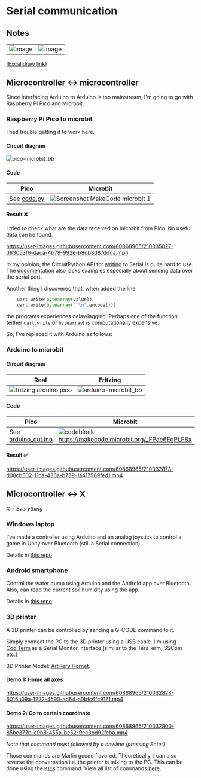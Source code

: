 # Serial communication

## Notes

|                                                                                                                 |                                                                                                                 |
| --------------------------------------------------------------------------------------------------------------- | --------------------------------------------------------------------------------------------------------------- |
| ![image](https://user-images.githubusercontent.com/60868965/210139375-68f3aaaf-b281-47b0-be5e-cf7c20d035e0.png) | ![image](https://user-images.githubusercontent.com/60868965/210139385-874d40a7-fe8e-4770-b621-7d7d56fad83b.png) |

[[Excalidraw link]](https://excalidraw.com/#json=0PRDk16LZjh_OGZHVbERT,GFZgnWLfi7KeeHueFswIgA)

## Microcontroller :left_right_arrow: microcontroller

Since interfacing Arduino to Arduino is too mainstream, I'm going to go with Raspberry Pi Pico and Microbit.

### Raspberry Pi Pico to microbit

I had trouble getting it to work here.

#### Circuit diagram

![pico-microbit_bb](https://user-images.githubusercontent.com/60868965/210035003-83a06d14-5a02-462b-934f-a9f1278fa6d1.png)

#### Code

| Pico                                                                                                     | Microbit                                                                                                                                 |
| -------------------------------------------------------------------------------------------------------- | ---------------------------------------------------------------------------------------------------------------------------------------- |
| See [code.py](https://github.com/iqfareez/mcte4342-embedded-system-design/blob/main/Week11/pico/code.py) | ![Screenshot MakeCode microbit 1](https://user-images.githubusercontent.com/60868965/210035118-5fd8354e-fdb7-4459-bc55-b92c77a8d07f.png) |

#### Result :x:

I tried to check what are the data received on microbit from Pico. No useful data can be found.

https://user-images.githubusercontent.com/60868965/210035027-d83053f6-daca-4b78-992e-b8db8d87ddda.mp4

In my opinion, the CircuitPython API for [writing](https://docs.circuitpython.org/en/latest/shared-bindings/busio/#busio.UART.write) to Serial is quite hard to use. The [documentation](https://learn.adafruit.com/circuitpython-essentials/circuitpython-uart-serial) also lacks examples especially about sending data over the serial port.

Another thing I discovered that, when added the line

```python
    uart.write(bytearray(value))
    uart.write(bytearray(" \n".encode()))
```

the programs experiences delay/lagging. Perhaps one of the function (either `uart.write` or `bytearray`) is computationally expensive.

So, I've replaced it with Arduino as follows:

### Arduino to microbit

#### Circuit diagram

| Real                                                                                                                            | Fritzing                                                                                                                      |
| ------------------------------------------------------------------------------------------------------------------------------- | ----------------------------------------------------------------------------------------------------------------------------- |
| ![fritzing arduino pico](https://user-images.githubusercontent.com/60868965/210032863-39923713-a0db-436c-9b9e-db22325c7acd.jpg) | ![arduino-microbit_bb](https://user-images.githubusercontent.com/60868965/210034974-f1ab210c-2e2a-43f5-9c47-b5ae2978d5bf.png) |

#### Code

| Pico                                                                                                                            | Microbit                                                                                                                                                        |
| ------------------------------------------------------------------------------------------------------------------------------- | --------------------------------------------------------------------------------------------------------------------------------------------------------------- |
| See [arduino_out.ino](https://github.com/iqfareez/mcte4342-embedded-system-design/blob/main/Week11/arduino_out/arduino_out.ino) | ![codeblock](https://user-images.githubusercontent.com/60868965/210035072-f2fdbd42-d6c3-4de2-afbe-d6f805652e70.png) https://makecode.microbit.org/_FPae6FgPLF8x |

#### Result :white_check_mark:

https://user-images.githubusercontent.com/60868965/210032873-d08cb502-11ca-436a-b739-1a417569fed1.mp4

## Microcontroller :left_right_arrow: X

_X = Everything_

### Windows laptop

I've made a controller using Arduino and an analog joystick to control a game in Unity over Bluetooth (still a Serial connection).

Details in [this repo](https://github.com/iqfareez/Unity-Bluetooth-Arduino)

### Android smartphone

Control the water pump using Arduino and the Android app over Bluetooth. Also, can read the current soil humidity using the app.

Details in [this repo](https://github.com/iqfareez/soil_humidity)

### 3D printer

A 3D printer can be controlled by sending a G-CODE command to it.

Simply connect the PC to the 3D printer using a USB cable. I'm using [CoolTerm](https://freeware.the-meiers.org/) as a Serial Monitor interface (similar to the TeraTerm, SSCom etc.)

3D Printer Model: [Artillery Hornet](https://my.cytron.io/p-artillery-hornet-3d-printer-partially-assembled-diy-kit?ref=99Y7TxrNIn6Jo).

#### Demo 1: Home all axes

https://user-images.githubusercontent.com/60868965/210032828-6016a09a-1222-4590-ad64-a0bfc6fc9171.mp4

#### Demo 2: Go to certain coordinate

https://user-images.githubusercontent.com/60868965/210032800-85be377b-e9b8-455a-be52-9ec3bd92fcba.mp4

_Note that command must followed by a newline (pressing Enter)_

Those commands are Marlin gcode flavored. Theoretically, I can also reverse the conversation i.e. the printer is talking to the PC. This can be done using the [`M118`](https://marlinfw.org/docs/gcode/M118.html) command. View all list of commands [here](https://marlinfw.org/meta/gcode/).
